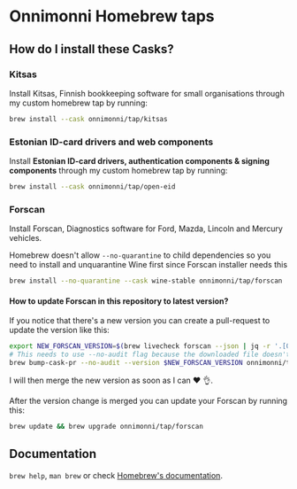 # Onnimonni Homebrew taps

## How do I install these Casks?

### Kitsas
Install Kitsas, Finnish bookkeeping software for small organisations through my custom homebrew tap by running:

```bash
brew install --cask onnimonni/tap/kitsas
```

### Estonian ID-card drivers and web components
Install **Estonian ID-card drivers, authentication components & signing components** through my custom homebrew tap by running:

```bash
brew install --cask onnimonni/tap/open-eid
```

### Forscan
Install Forscan, Diagnostics software for Ford, Mazda, Lincoln and Mercury vehicles.

Homebrew doesn't allow `--no-quarantine` to child dependencies so you need to install and unquarantine Wine first since Forscan installer needs this

```bash
brew install --no-quarantine --cask wine-stable onnimonni/tap/forscan
```

#### How to update Forscan in this repository to latest version?
If you notice that there's a new version you can create a pull-request to update the version like this:
```sh
export NEW_FORSCAN_VERSION=$(brew livecheck forscan --json | jq -r '.[0].version.latest')
# This needs to use --no-audit flag because the downloaded file doesn't contain any MacOS binaries.
brew bump-cask-pr --no-audit --version $NEW_FORSCAN_VERSION onnimonni/tap/forscan
```

I will then merge the new version as soon as I can :heart: :ok_hand:.

After the version change is merged you can update your Forscan by running this:
```sh
brew update && brew upgrade onnimonni/tap/forscan
```

## Documentation

`brew help`, `man brew` or check [Homebrew's documentation](https://docs.brew.sh).

